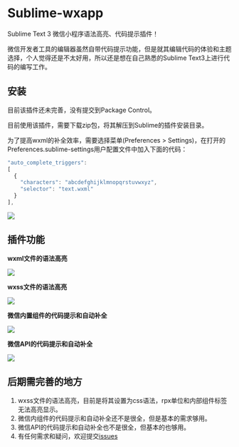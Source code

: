 # Sublime-wxapp

Sublime Text 3 微信小程序语法高亮、代码提示插件！

微信开发者工具的编辑器虽然自带代码提示功能，但是就其编辑代码的体验和主题选择，个人觉得还是不太好用，所以还是想在自己熟悉的Sublime Text3上进行代码的编写工作。

## 安装

目前该插件还未完善，没有提交到Package Control。

目前使用该插件，需要下载zip包，将其解压到Sublime的插件安装目录。

为了提高wxml的补全效率，需要选择菜单(Preferences > Settings)，在打开的Preferences.sublime-settings用户配置文件中加入下面的代码：

```js
"auto_complete_triggers":
[
  {
    "characters": "abcdefghijklmnopqrstuvwxyz",
    "selector": "text.wxml"
  }
],
```

![](assets/images/sublime-settings.png)

## 插件功能

**wxml文件的语法高亮**

![](assets/images/wxml-syntax-highlight.png)

**wxss文件的语法高亮**

![](assets/images/wxss-syntax-highlight.png)

**微信内置组件的代码提示和自动补全**

![](assets/images/wxml-complete.gif)

**微信API的代码提示和自动补全**

![](assets/images/wxapp-api.gif)

## 后期需完善的地方

1. wxss文件的语法高亮，目前是将其设置为css语法，rpx单位和内部组件标签无法高亮显示。
2. 微信内组件的代码提示和自动补全还不是很全，但是基本的需求够用。
3. 微信API的代码提示和自动补全也不是很全，但基本的也够用。
4. 有任何需求和疑问，欢迎提交[issues](https://github.com/springlong/Sublime-wxapp/issues)
